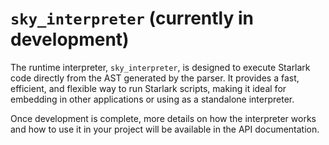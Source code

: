 # `sky_interpreter` (currently in development)

The runtime interpreter, `sky_interpreter`, is designed to execute Starlark code directly from the AST generated by the parser. It provides a fast, efficient, and flexible way to run Starlark scripts, making it ideal for embedding in other applications or using as a standalone interpreter.

Once development is complete, more details on how the interpreter works and how to use it in your project will be available in the API documentation.